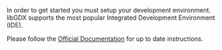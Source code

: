 In order to get started you must setup your development environment. libGDX supports the most popular Integrated Development Environment (IDE). 

Please follow the [Official Documentation](https://libgdx.badlogicgames.com/documentation/gettingstarted/Setting%20Up.html) for up to date instructions.